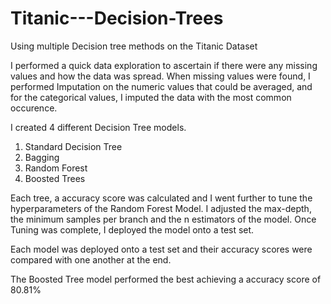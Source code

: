 # Titanic---Decision-Trees
Using multiple Decision tree methods on the Titanic Dataset

I performed a quick data exploration to ascertain if there were any missing values and how the data was spread. When missing values were found, I performed Imputation on the numeric values that could be averaged, and for the categorical values, I imputed the data with the most common occurence.

I created 4 different Decision Tree models. 
  1. Standard Decision Tree
  2. Bagging
  3. Random Forest
  4. Boosted Trees

Each tree, a accuracy score was calculated and I went further to tune the hyperparameters of the Random Forest Model. I adjusted the max-depth, the minimum samples per branch and the n estimators of the model. Once Tuning was complete, I deployed the model onto a test set.

Each model was deployed onto a test set and their accuracy scores were compared with one another at the end. 

The Boosted Tree model performed the best achieving a accuracy score of 80.81%
